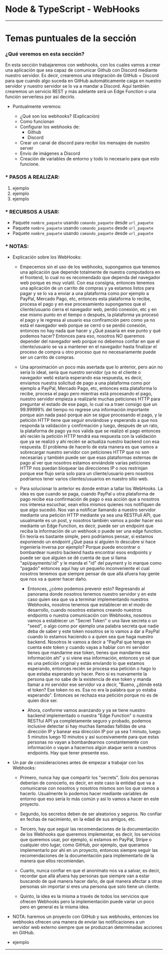 # Node & TypeScript - WebHooks

---

# Temas puntuales de la sección

### ¿Qué veremos en esta sección?

En esta sección trabajaremos con webhooks, con los cuales vamos a crear una aplicación que sea capaz de comunicar Github con Discord mediante nuestro servidor. Es decir, crearemos una integración de GitHub + Discord para que cuando algo suceda en GitHub automáticamente caiga en nuestro servidor y nuestro servidor se lo va a mandar a Discord. Aquí también crearemos un servicio REST y más adelante será un Edge Function o una función serverless por así decirlo.

- Puntualmente veremos:

  - ¿Qué son los webhooks? (Explicación)
  - Como funcionan
  - Configurar los webhooks de:
    - Github
    - Discord
  - Crear un canal de discord para recibir los mensajes de nuestro server
  - Envio de imágenes a Discord
  - Creación de variables de entorno y todo lo necesario para que esto funcione.

### \* PASOS A REALIZAR:

1. ejemplo
2. ejemplo
3. ejemplo

### \* RECURSOS A USAR:

- Paquete `nombre_paquete` usando `comando_paquete` desde `url_paquete`
- Paquete `nombre_paquete` usando `comando_paquete` desde `url_paquete`
- Paquete `nombre_paquete` usando `comando_paquete` desde `url_paquete`

### \* NOTAS:

- Explicación sobre los WebHooks:

  - Empecemos sin el uso de los webhooks, supongamos que tenemos una aplicación que depende totalmente de nuestra computadora en el frontend, lo cual no es recomendado que dependa del navegador web porque es muy volatil. Con esa consigna, entonces tenemos una aplicación de un carrito de compras y ya estamos listos para pagar y se lo va a enviar a una plataforma como por ejemplo a PayPal, Mercado Pago, etc, entonces esta plataforma lo recibe, procesa el pago y en ese procesamiento supongamos que el cliente/usuario cierra el navegador web, perdió conexión, etc y en ese mismo punto en el tiempo o después, la plataforma ya procesó el pago y le regresa al usuario esa confiramción pero como ya no está el navegador web porque se cerró o se perdió conexión, entonces no hay nada que hacer y ¿Qué pasaría en ese punto y qué podemos hacer? Entonces para eso, nosotros NO queremos depender del navegador web porque no debemos confiar en que el cliente/usuario se va a mantener en el navegador hasta finalizar el proceso de compra u otro proceso que no necesariamente puede ser un carrito de compras.

  - Una aproximación un poco más asertada que lo anterior, pero aún no sería lo ideal, sería que nuestro servidor (ya no el cliente o navegador web) estaría esperando esa respuesta, es decir, enviamos nuestra solicitud de pago a una plataforma como por ejemplo a PayPal, Mercado Pago, etc, entonces esta plataforma lo recibe, procesa el pago pero mientras está procesando el pago, nuestro servidor empieza a realizarle muchas peticiones HTTP para preguntar el estado de ese pago, lo cual va a traer consigo que un 99.99999% del tiempo no regrese una información importante porque aún nada pasó porque aún se sigue procesando el pago, y la petición HTTP tiene que seguir enviándose y esperando a que nos responda la validación y confirmación y luego, después de un rato, la plataforma de pago ya nos valida que se realizó el pago entonces ahí recién la petición HTTP tendrá esa respuesta con la validación que ya se realizó y ahí recién se actualiza nuestro backend con esa respuesta. El problema de hacerlo de esta manera es que vamos a sobrecargar nuestro servidor con peticiones HTTP que no son necesarias y también puede ser que esas plataformas externas de pago al ver que nosotros estamos enviándole varias peticiones HTTP nos puedan bloquear las direcciones IP o nos restrinjan porque ese flujo sería solo para un cliente/usuario pero nosotros podríamos tener varios clientes/usuarios en nuestro sitio web.

  - Para solucionar lo anterior es donde entran a tallar los WebHooks. La idea es que cuando se paga, cuando PayPal u otra plataforma de pago recibe esa confirmación de pago o esa acción que a nosotros nos interesa escuchar, sean ellos mismos quienes nos notifiquen de que algo sucedió. Nos van a notificar llamando a nuestro servidor mediante una petición HTTP mediante ya sea una RESTFull API, que usualmante es un post, y nosotros también vamos a poder hacer eso mediante un Edge Function, es decir, puede ser un endpoint que reciba la información de un webhook o puede ser una edge function. En teoría es bastante simple, pero podríamos pensar, si estamos exponiendo un endpoint ¿Qué pasa si alguien lo descubre si hace ingeniería inversa por ejemplo? Porque puede encontrar o bombardear nuestro backend hasta encontrar esos endpoints y puede ser que alguien se dé cuenta de que si llama "api/payments/:id" y le manda el "id" del payment y lo marque como "pagado" entonces aquí hay un pequeño inconveniente el cual nosotros tenemos que siempre pensar de que allá afuera hay gente que nos va a querer hacer daño.

    - Entonces, ¿cómo podemos prevenir esto? Regresando al panorama donde nosotros tenemos nuestro servidor y en este caso quien sea que va a terminar implementando nuestros Webhooks, nosotros tenemos que establecer en el modo de desarrollo, cuando nosotros estamos creando nuestros endpoints o nuestra comunicación con Webhooks, nosotros vamos a establecer un "Secret Token" o una llave secreta o un "seed", o algo como por ejemplo una palabra secreta que nadie deba de saber y este token nosotros se lo vamos a dar a PayPal cuando lo estamos haciendo o a quien sea que haga nuestro backend. Nosotros le vamos a decir a "PayPal que tenga en cuenta este token y cuando vayas a hablar con mi servidor tienes que mandarme ese token, tienes que mandarme esa información ahí" y si viene esa información, entonces yo sé que es una petición original y estás enviando lo que estamos esperando, entonces recién se procesa esa petición o hago lo que estaba esperando yo hacer. Pero si es nuevamente la persona que no sabe de la existencia de ese token y manda llamar a mi servidor ese servidor va a decir, "Bueno, ¿dónde está el token? Ese token no es. Esa no era la palabra que yo estaba esperando". Entonces se rechaza esa petición porque no es de quien dice ser.

    - Ahora, conforme vamos avanzando y ya se tiene nuestro backend implementado o nuestra "Edge Function" o nuestra RESTful API ya completamente seguro y probado, podemos inclusive detectar si hay muchas llamadas fallidas de una dirección IP y banear esa dirección IP por ya sea 1 minuto, luego 5 minutos luego 10 minutos y así sucesivamente para que estas personas no vayan a bombardearnos constantemente con información o vayan a hacernos algún ataque serio a nuestros endpoints. Hay que tener presente eso.

- Un par de consideraciones antes de empezar a trabajar con los Webhooks:

  - Primero, nunca hay que compartir los "secrets". Solo dos personas deberían de conocerlo, es decir, en este caso la entidad que va a comunicarse con nosotros y nosotros mismos son los que vamos a hacerlo. Usualmente lo podemos hacer mediante variables de entorno que eso sería lo más común y así lo vamos a hacer en este proyecto.

  - Segundo, los secretos deben de ser aleatorios y seguros. No confiar en fechas de nacimiento, en la edad de sus amigos, etc.

  - Tercero, hay que seguir las recomendaciones de la documentación de los Webhooks que queremos implementar, es decir, los servicios que queremos usar, por ejemplo, si estamos en PayPal, Stripe o cualquier otro lugar, como GitHub, por ejemplo, que queramos implementarlo por ahí en un proyecto, entonces siempre seguir las recomendaciones de la documentación para implementarlo de la manera que ellos recomiendan.

  - Cuarto, nunca confiar en que el anonimato nos va a salvar, es decir, recordar que allá afuera hay personas que siempre van a estar buscando de qué manera hacer daño, de qué manera afectar a otras personas sin importar si eres una persona que solo tiene un cliente.

  - Quinto, la idea es la misma a través de todos los servicios que ofrecen Webhooks pero la implementación puede variar un poco pero en general es la misma idea.

- NOTA: haremos un proyecto con GitHub y sus webhooks, entonces los webhooks ofrecen una manera de enviar las notificaciones a un servidor web externo siempre que se produzcan determinadas acciones en GitHub.

- ejemplo

---
